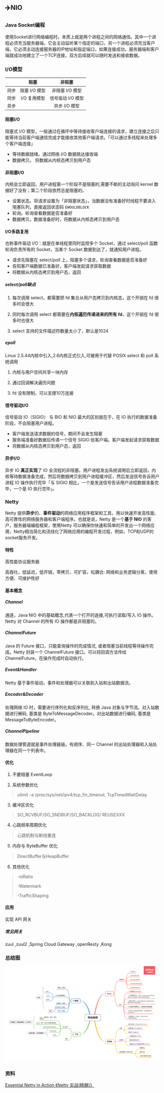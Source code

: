 ## ✈️NIO

### Java Socket编程

使用Socket进行网络编程时，本质上就是两个进程之间的网络通信。其中一个进程必须充当服务器端，它会主动监听某个指定的端口，另一个进程必须充当客户端，它必须主动连接服务器的IP地址和指定端口，如果连接成功，服务器端和客户端就成功地建立了一个TCP连接，双方后续就可以随时发送和接收数据。

### I/O模型

|      |     阻塞      |      非阻塞       |
| :--: | :-----------: | :---------------: |
| 同步 | 阻塞 I/O 模型 |  非阻塞 I/O 模型  |
| 同步 | I/O 复用模型  | 信号驱动 I/O 模型 |
| 异步 |               |   异步 I/O 模型   |

#### 阻塞I/O

阻塞式 I/O 模型，一般通过在循环中等待接收客户端连接的请求，建立连接之后只能等待当前客户端通信完成才能接收其他客户端请求。「可以通过多线程来处理多个客户端连接」

- 等待数据就绪。通过网络 I/O 数据抵达接收端
- 数据拷贝。 将数据从内核态拷贝到用户态

#### 非阻塞I/O

内核会立即返回。用户进程第一个阶段不是阻塞的,需要不断的主动询问 kernel 数据好了没有；第二个阶段依然总是阻塞的。

- 设置状态。将请求设置为「非阻塞状态」，当数据没有准备好时线程不要进入阻塞队列，直接返回状态码 `EWOULDBLOCK` 
- 轮询。轮询查看数据是否准备好
- 数据拷贝。数据准备好时，将数据从内核态拷贝到用户态

#### I/O多路复用

也称事件驱动 I/O：就是在单线程里同时监控多个 Socket，通过 select/poll 函数轮询负责所有的 Socket，当某个 Socket 数据到达了，就通知用户进程。

- 请求先阻塞在 select/poll 上，阻塞多个请求，轮询查看数据是否准备好
- 告知客户端数据已准备好，客户端发起请求获取数据
- 将数据从内核态拷贝到用户态，返回

##### select/poll缺点 

1. 每次调用 select，都需要把 fd 集合从用户态拷贝到内核态，这个开销在 fd 很多时会很大

2. 同时每次调用 select 都需要在**内核遍历传递进来的所有 fd**，这个开销在 fd 很多时也很大

3. select 支持的文件描述符数量太小了，默认是1024

##### epoll

Linux 2.5.44内核中引入,2.6内核正式引入,可被用于代替 POSIX select 和 poll 系统调用

1. 内核与用户空间共享一块内存

2. 通过回调解决遍历问题

4. fd 没有限制，可以支撑10万连接

#### 信号驱动I/O

信号驱动 IO（SIGIO） 与 BIO 和 NIO 最大的区别就在于，在 IO 执行的数据准备阶段，不会阻塞用户进程。

- 客户端发送请求数据的信号，期间不会发生阻塞
- 服务端准备好数据后传递一个信号 SIGIO 给客户端。客户端发起请求获取数据
- 将数据从内核态拷贝到用户态，返回

#### 异步I/O

异步 IO **真正实现**了 IO 全流程的非阻塞。用户进程发出系统调用后立即返回，内核等待数据准备完成，然后将数据拷贝到用户进程缓冲区，然后发送信号告诉用户进程 IO 操作执行完毕「与 SIGIO 相比，一个是发送信号告诉用户进程数据准备完毕，一个是 IO 执行完毕」。

### Netty

Netty 提供**异步**的、**事件驱动**的网络应用程序框架和工具，用以快速开发高性能、高可靠性的网络服务器和客户端程序。也就是说，Netty 是一个**基于 NIO** 的客户，服务器端编程框架，使用Netty 可以确保你快速和简单的开发出一个网络应用，Netty相当简化和流线化了网络应用的编程开发过程，例如，TCP和UDP的socket服务开发。

#### 特性

高性能协议服务器

高吞吐，低延迟，低开销，零拷贝，可扩容，松耦合: 网络和业务逻辑分离，使用方便、可维护性好

#### 基本概念

##### Channel

通道，Java NIO 中的基础概念,代表一个打开的连接,可执行读取/写入 IO 操作。Netty 对 Channel 的所有 IO 操作都是非阻塞的。

##### ChannelFuture

Java 的 Future 接口，只能查询操作的完成情况, 或者阻塞当前线程等待操作完成。Netty 封装一个 ChannelFuture 接口。可以将回调方法传给 ChannelFuture，在操作完成时自动执行。

##### Event&Handler

Netty 基于事件驱动，事件和处理器可以关联到入站和出站数据流。

##### Encoder&Decoder

处理网络 IO 时，需要进行序列化和反序列化, 转换 Java 对象与字节流。对入站数据进行解码, 基类是 ByteToMessageDecoder。对出站数据进行编码, 基类是 MessageToByteEncoder。 

##### ChannelPipeline 

数据处理管道就是事件处理器链。有顺序、同一 Channel 的出站处理器和入站处理器在同一个列表中。

#### 优化

1. 不要阻塞 EventLoop

2. 系统参数优化

> ulimit -a /proc/sys/net/ipv4/tcp_fin_timeout, TcpTimedWaitDelay

3. 缓冲区优化

> SO_RCVBUF/SO_SNDBUF/SO_BACKLOG/ REUSEXXX

4. 心跳频率周期优化

> 心跳机制与断线重连

5. 内存与 ByteBuffer 优化

> DirectBuffer与HeapBuffer

6. 其他优化

> -ioRatio
>
> -Watermark
>
> -TrafficShaping

#### 应用

实现 API 网关

##### 常见网关

zuul ,zuul2 ,Spring Cloud Gateway ,openResty ,Kong 

### 总结图

<img src="https://github.com/oliverschen/Java-Summarize/blob/main/images/NIO.png" style="zoom:50%" />

### 资料

[Essential Netty in Action 《Netty 实战(精髓)》](https://waylau.gitbooks.io/essential-netty-in-action/content/GETTING%20STARTED/Asynchronous%20and%20Event%20Driven.html)